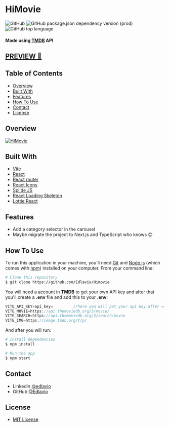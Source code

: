 # HiMovie
![GitHub](https://img.shields.io/github/license/Edlavio/Himovie)
![GitHub package.json dependency version (prod)](https://img.shields.io/github/package-json/dependency-version/Edlavio/HiMovie/react)
![GitHub top language](https://img.shields.io/github/languages/top/Edlavio/HiMovie)

#### Made using **[TMDB](https://www.themoviedb.org/)** API

## [PREVIEW 👀](https://himovie1.vercel.app/)
      

## Table of Contents

- [Overview](#overview)
- [Built With](#built-with)
- [Features](#features)
- [How To Use](#how-to-use)
- [Contact](#contact)
- [License](#license)

## Overview

[![HiMovie](https://user-images.githubusercontent.com/79201879/236576700-0ab2afc0-cf6b-4cc2-bb7a-c6578eac1f40.png)](https://himovie1.vercel.app/)

## Built With

- [Vite](https://vitejs.dev/)
- [React](https://reactjs.org/)
- [React router](https://reactrouter.com/en/main)
- [React Icons](https://react-icons.github.io/react-icons/)
- [Splide JS](https://splidejs.com/)
- [React Loading Skeleton](https://github.com/dvtng/react-loading-skeleton)
- [Lottie React](https://lottiereact.com/)

## Features

- Add a category selector in the carousel
- Maybe migrate the project to Next.js and TypeScript who knows 🙃 

## How To Use


To run this application in your machine, you'll need [Git](https://git-scm.com) and [Node.js](https://nodejs.org/en/download/) (which comes with [npm](http://npmjs.com)) installed on your computer. From your command line:

```bash
# Clone this repository
$ git clone https://github.com/Edlavio/Himovie
```
You will need a account in **[TMDB](https://www.themoviedb.org/)** to get your own API key and after that you'll create a **.env** file and add this to your **.env**: 
```js
VITE_API_KEY=api_key=         //here you will put your api key after =
VITE_MOVIE=https://api.themoviedb.org/3/movie/
VITE_SEARCH=https://api.themoviedb.org/3/search/movie
VITE_IMG=https://image.tmdb.org/t/p/
```
And after you will run:
```bash
# Install dependencies
$ npm install

# Run the app
$ npm start
```

## Contact

- Linkedin [@edlavio](https://www.linkedin.com/in/edlavio/)
- GitHub [@Edlavio](https://github.com/Edlavio)

## License

- [MIT License](./LICENSE)

